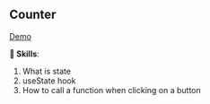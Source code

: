 ## Counter
[Demo](https://captainginny.github.io/react_counter/)

**👀 Skills**:
1. What is state
2. useState hook
3. How to call a function when clicking on a button

